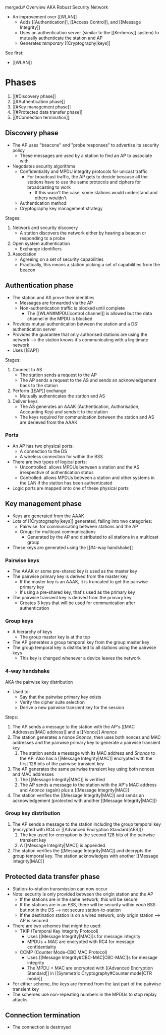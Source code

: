 merged.# Overview
AKA Robust Security Network

- An improvement over [[WLAN]]
	- Adds [[Authentication]], [[Access Control]], and [[Message Integrity]]
	- Uses an authentication server (similar to the [[Kerberos]] system) to mutually authenticate the station and AP
	- Generates *temporary* [[Cryptography|keys]]

See first:
- [[WLAN]]

# Phases
1. [[#Discovery phase]]
2. [[#Authentication phase]]
3. [[#Key management phase]]
4. [[#Protected data transfer phase]]
5. [[#Connection termination]]

## Discovery phase
- The AP uses "beacons" and "probe responses" to advertise its security policy
	- These messages are used by a station to find an AP to associate with
- Negotiates security algorithms
	- Confidentiality and MPDU integrity protocols for unicast traffic
		- For broadcast traffic, the AP gets to decide because all the stations have to use the same protocols and ciphers for broadcasting to work
			- If this wasn't the case, some stations would understand and others wouldn't
	- Authentication method
	- Cryptography key management strategy

Stages:
1. Network and security discovery
	- A station discovers the network either by hearing a beacon or responding to a probe
2. Open system authentication
	- Exchange identifiers
3. Association
	- Agreeing on a set of security capabilities
	- Practically, this means a station picking a set of capabilities from the beacon

## Authentication phase
- The station and AS prove their identities
	- Messages are forwarded via the AP
	- Non-authentication traffic is blocked until complete
		- The [[WLAN#MPDU|control channel]] is allowed but the data channel in the MPDU is blocked
- Provides mutual authentication between the station and a DS' authentication server
- Provides the guarantee that only authorised stations are using the network --> the station knows it's communicating with a legitimate network
- Uses [[EAP]]

Stages:
1. Connect to AS
	- The station sends a request to the AP
	- The AP sends a request to the AS and sends an acknowledgement back to the station
2. Perform [[EAP]] exchange
	- Mutually authenticates the station and AS
3. Deliver keys
	- The AS generates an AAAK (Authentication, Authorisation, Accounting Key) and sends it to the station
	- The keys required for communication between the station and AS are derieved from the AAAK
### Ports
- An AP has two physical ports:
	- A connection to the DS
	- A wireless connection for within the BSS
- There are two types of logical ports:
	- Uncontrolled: allows MPDUs between a station and the AS irrespective of authentication status
	- Controlled: allows MPDUs between a station and other systems in the LAN if the station has been authenticated
- Logic ports are mapped onto one of these physical ports

## Key management phase
- Keys are generated from the AAAK
- Lots of [[Cryptography|keys]] generated, falling into two categories:
	- Pairwise: for communicating between stations and the AP
	- Group: for multicast communications
		- Generated by the AP and distributed to all stations in a multicast group
- These keys are generated using the [[#4-way handshake]]

### Pairwise keys
- The AAAK or some pre-shared key is used as the master key
- The pairwise primary key is derived from the master key
	- If the master key is an AAAK, it is truncated to get the pairwise primary key
	- If using a pre-shared key, that's used as the primary key
- The pairwise transient key is derived from the primary key
	- Creates 3 keys that will be used for communication after authentication

### Group keys
- A hierarchy of keys
	- The group master key is at the top
- The AP generates a group temporal key from the group master key
- The group temporal key is distributed to all stations using the pairwise keys
	- This key is changed whenever a device leaves the network

### 4-way handshake
AKA the pairwise key distribution

- Used to:
	- Say that the pairwise primary key exists
	- Verify the cipher suite selection
	- Derive a new pairwise transient key for the session

Steps:
1. The AP sends a message to the station with the AP's [[MAC Addresses|MAC address]] and a [[Nonce]] $Anonce$
2. The station generates a nonce $Snonce$, then uses both nonces and MAC addresses and the pairwise primary key to generate a pairwise transient key
	1. The station sends a message with its MAC address and $Snonce$ to the AP. Also has a [[Message Integrity|MAC]] encrypted with the first 128 bits of the pairwise transient key
3. The AP generates the same pairwise transient key using both nonces and MAC addresses
	1. The [[Message Integrity|MAC]] is verified
	2. The AP sends a message to the station with the AP's MAC address and $Anonce$ (again) plus a [[Message Integrity|MAC]]
4. The station verifies the [[Message Integrity|MAC]] and sends an acknowledgement (protected with another [[Message Integrity|MAC]])

### Group key distribution
 1. The AP sends a message to the station including the group temporal key (encrypted with RC4 or [[Advanced Encryption Standard|AES]])
	 1. The key used for encryption is the second 128 bits of the pairwise transient key
	 2. A [[Message Integrity|MAC]] is appended
 2. The station verifies the [[Message Integrity|MAC]] and decrypts the group temporal key. The station acknowledges with another [[Message Integrity|MAC]]

## Protected data transfer phase
- Station-to-station transmission can now occur
- Note: security is only provided between the origin station and the AP
	- If the stations are in the same network, this will be secure
	- If the stations are in an ESS, there will be security within *each* BSS but not in the DS --> not secure station-to-station
	- If the destination station is on a wired network, only origin station --> AP is secured
- There are two schemes that might be used:
	- TKIP (Temporal Key Integrity Protocol)
		- Uses [[Message Integrity|MAC]]s for message integrity
		- MPDUs + MAC are encrypted with RC4 for message confidentiality
	- CCMP (Counter Mode-CBC MAC Protocol)
		- Uses [[Message Integrity#CBC-MAC|CBC-MAC]]s for message integrity
		- The MPDU + MAC are encrypted with [[Advanced Encryption Standard]] in [[Symmetric Cryptography#Counter mode|CTR mode]]
- For either scheme, the keys are formed from the last part of the pairwise transient key
- The schemes use non-repeating numbers in the MPDUs to stop replay attacks

## Connection termination
- The connection is destroyed